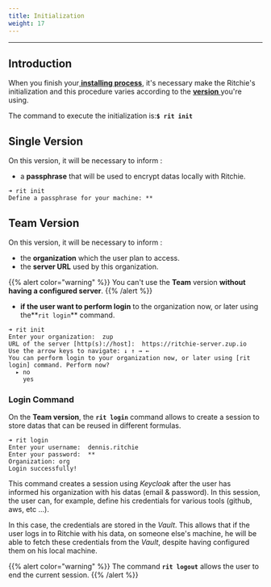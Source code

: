 ```yaml
---
title: Initialization
weight: 17
---
```


---

## **Introduction** 

When you finish your[ **installing process**](https://docs.ritchiecli.io/getting-started/installation), it's necessary make the Ritchie's initialization and this procedure varies according to the [**version** ](https://docs.ritchiecli.io/getting-started/choosing-a-version)you're using. 

The command to execute the initialization is:**`$ rit init`**

## Single Version

On this version, it will be necessary to inform :

* a **passphrase** that will be used to encrypt datas locally with Ritchie.

```text
➜ rit init
Define a passphrase for your machine: **
```

## Team Version

On this version, it will be necessary to inform  :

* the **organization** which the user plan to access.
* the **server URL** used by this organization.

{{% alert color="warning" %}}
You can't use the **Team** version **without having a configured server**.
{{% /alert %}}

* **if the user want to perform login** to the organization now, or later using the**`rit login`** command.

```text
➜ rit init
Enter your organization:  zup
URL of the server [http(s)://host]:  https://ritchie-server.zup.io
Use the arrow keys to navigate: ↓ ↑ → ←
You can perform login to your organization now, or later using [rit login] command. Perform now?
  ▸ no
    yes
```

### Login Command

On the **Team version**, the **`rit login`** command allows to create a session to store datas that can be reused in different formulas.

```text
➜ rit login
Enter your username:  dennis.ritchie
Enter your password:  **
Organization: org
Login successfully!
```

This command creates a session using _Keycloak_ after the user has informed his organization with his datas \(email & password\). In this session, the user can, for example, define his credentials for various tools \(github, aws, etc ...\). 

In this case, the credentials are stored in the _Vault_. This allows that if the user logs in to Ritchie with his data, on someone else's machine, he will be able to fetch these credentials from the _Vault_, despite having configured them on his local machine.

{{% alert color="warning" %}}
The command **`rit logout`** allows the user to end the current session.
{{% /alert %}}
